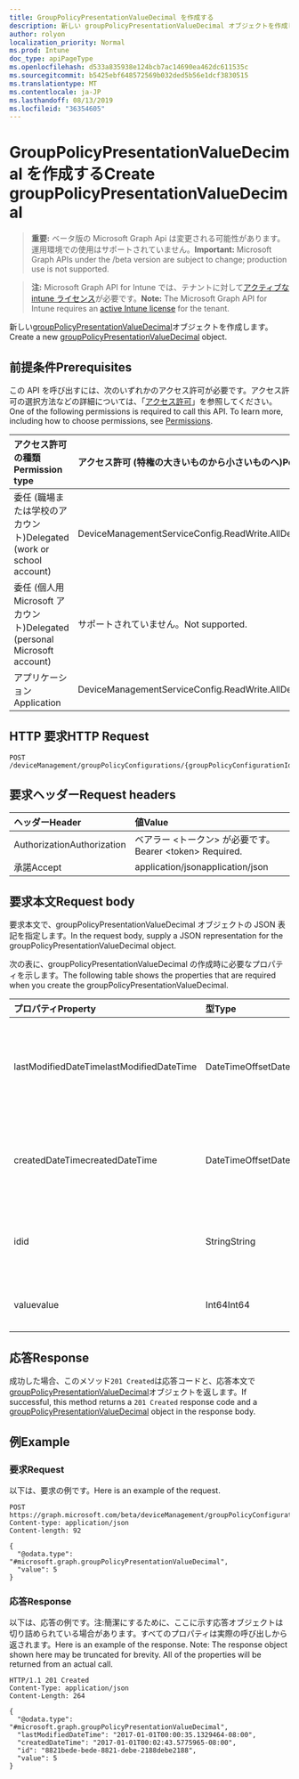 ```yaml
---
title: GroupPolicyPresentationValueDecimal を作成する
description: 新しい groupPolicyPresentationValueDecimal オブジェクトを作成します。
author: rolyon
localization_priority: Normal
ms.prod: Intune
doc_type: apiPageType
ms.openlocfilehash: d533a835938e124bcb7ac14690ea462dc611535c
ms.sourcegitcommit: b5425ebf648572569b032ded5b56e1dcf3830515
ms.translationtype: MT
ms.contentlocale: ja-JP
ms.lasthandoff: 08/13/2019
ms.locfileid: "36354605"
---
```

# <a name="create-grouppolicypresentationvaluedecimal"></a><span data-ttu-id="aa4c3-103">GroupPolicyPresentationValueDecimal を作成する</span><span class="sxs-lookup"><span data-stu-id="aa4c3-103">Create groupPolicyPresentationValueDecimal</span></span>

> <span data-ttu-id="aa4c3-104">**重要:** ベータ版の Microsoft Graph Api は変更される可能性があります。運用環境での使用はサポートされていません。</span><span class="sxs-lookup"><span data-stu-id="aa4c3-104">**Important:** Microsoft Graph APIs under the /beta version are subject to change; production use is not supported.</span></span>

> <span data-ttu-id="aa4c3-105">**注:** Microsoft Graph API for Intune では、テナントに対して[アクティブな intune ライセンス](https://go.microsoft.com/fwlink/?linkid=839381)が必要です。</span><span class="sxs-lookup"><span data-stu-id="aa4c3-105">**Note:** The Microsoft Graph API for Intune requires an [active Intune license](https://go.microsoft.com/fwlink/?linkid=839381) for the tenant.</span></span>

<span data-ttu-id="aa4c3-106">新しい[groupPolicyPresentationValueDecimal](../resources/intune-grouppolicy-grouppolicypresentationvaluedecimal.md)オブジェクトを作成します。</span><span class="sxs-lookup"><span data-stu-id="aa4c3-106">Create a new [groupPolicyPresentationValueDecimal](../resources/intune-grouppolicy-grouppolicypresentationvaluedecimal.md) object.</span></span>

## <a name="prerequisites"></a><span data-ttu-id="aa4c3-107">前提条件</span><span class="sxs-lookup"><span data-stu-id="aa4c3-107">Prerequisites</span></span>
<span data-ttu-id="aa4c3-p101">この API を呼び出すには、次のいずれかのアクセス許可が必要です。アクセス許可の選択方法などの詳細については、「[アクセス許可](/graph/permissions-reference)」を参照してください。</span><span class="sxs-lookup"><span data-stu-id="aa4c3-p101">One of the following permissions is required to call this API. To learn more, including how to choose permissions, see [Permissions](/graph/permissions-reference).</span></span>

|<span data-ttu-id="aa4c3-110">アクセス許可の種類</span><span class="sxs-lookup"><span data-stu-id="aa4c3-110">Permission type</span></span>|<span data-ttu-id="aa4c3-111">アクセス許可 (特権の大きいものから小さいものへ)</span><span class="sxs-lookup"><span data-stu-id="aa4c3-111">Permissions (from most to least privileged)</span></span>|
|:---|:---|
|<span data-ttu-id="aa4c3-112">委任 (職場または学校のアカウント)</span><span class="sxs-lookup"><span data-stu-id="aa4c3-112">Delegated (work or school account)</span></span>|<span data-ttu-id="aa4c3-113">DeviceManagementServiceConfig.ReadWrite.All</span><span class="sxs-lookup"><span data-stu-id="aa4c3-113">DeviceManagementServiceConfig.ReadWrite.All</span></span>|
|<span data-ttu-id="aa4c3-114">委任 (個人用 Microsoft アカウント)</span><span class="sxs-lookup"><span data-stu-id="aa4c3-114">Delegated (personal Microsoft account)</span></span>|<span data-ttu-id="aa4c3-115">サポートされていません。</span><span class="sxs-lookup"><span data-stu-id="aa4c3-115">Not supported.</span></span>|
|<span data-ttu-id="aa4c3-116">アプリケーション</span><span class="sxs-lookup"><span data-stu-id="aa4c3-116">Application</span></span>|<span data-ttu-id="aa4c3-117">DeviceManagementServiceConfig.ReadWrite.All</span><span class="sxs-lookup"><span data-stu-id="aa4c3-117">DeviceManagementServiceConfig.ReadWrite.All</span></span>|

## <a name="http-request"></a><span data-ttu-id="aa4c3-118">HTTP 要求</span><span class="sxs-lookup"><span data-stu-id="aa4c3-118">HTTP Request</span></span>
<!-- {
  "blockType": "ignored"
}
-->
``` http
POST /deviceManagement/groupPolicyConfigurations/{groupPolicyConfigurationId}/definitionValues/{groupPolicyDefinitionValueId}/presentationValues
```

## <a name="request-headers"></a><span data-ttu-id="aa4c3-119">要求ヘッダー</span><span class="sxs-lookup"><span data-stu-id="aa4c3-119">Request headers</span></span>
|<span data-ttu-id="aa4c3-120">ヘッダー</span><span class="sxs-lookup"><span data-stu-id="aa4c3-120">Header</span></span>|<span data-ttu-id="aa4c3-121">値</span><span class="sxs-lookup"><span data-stu-id="aa4c3-121">Value</span></span>|
|:---|:---|
|<span data-ttu-id="aa4c3-122">Authorization</span><span class="sxs-lookup"><span data-stu-id="aa4c3-122">Authorization</span></span>|<span data-ttu-id="aa4c3-123">ベアラー &lt;トークン&gt; が必要です。</span><span class="sxs-lookup"><span data-stu-id="aa4c3-123">Bearer &lt;token&gt; Required.</span></span>|
|<span data-ttu-id="aa4c3-124">承諾</span><span class="sxs-lookup"><span data-stu-id="aa4c3-124">Accept</span></span>|<span data-ttu-id="aa4c3-125">application/json</span><span class="sxs-lookup"><span data-stu-id="aa4c3-125">application/json</span></span>|

## <a name="request-body"></a><span data-ttu-id="aa4c3-126">要求本文</span><span class="sxs-lookup"><span data-stu-id="aa4c3-126">Request body</span></span>
<span data-ttu-id="aa4c3-127">要求本文で、groupPolicyPresentationValueDecimal オブジェクトの JSON 表記を指定します。</span><span class="sxs-lookup"><span data-stu-id="aa4c3-127">In the request body, supply a JSON representation for the groupPolicyPresentationValueDecimal object.</span></span>

<span data-ttu-id="aa4c3-128">次の表に、groupPolicyPresentationValueDecimal の作成時に必要なプロパティを示します。</span><span class="sxs-lookup"><span data-stu-id="aa4c3-128">The following table shows the properties that are required when you create the groupPolicyPresentationValueDecimal.</span></span>

|<span data-ttu-id="aa4c3-129">プロパティ</span><span class="sxs-lookup"><span data-stu-id="aa4c3-129">Property</span></span>|<span data-ttu-id="aa4c3-130">型</span><span class="sxs-lookup"><span data-stu-id="aa4c3-130">Type</span></span>|<span data-ttu-id="aa4c3-131">説明</span><span class="sxs-lookup"><span data-stu-id="aa4c3-131">Description</span></span>|
|:---|:---|:---|
|<span data-ttu-id="aa4c3-132">lastModifiedDateTime</span><span class="sxs-lookup"><span data-stu-id="aa4c3-132">lastModifiedDateTime</span></span>|<span data-ttu-id="aa4c3-133">DateTimeOffset</span><span class="sxs-lookup"><span data-stu-id="aa4c3-133">DateTimeOffset</span></span>|<span data-ttu-id="aa4c3-134">オブジェクトが最後に変更された日付と時刻。</span><span class="sxs-lookup"><span data-stu-id="aa4c3-134">The date and time the object was last modified.</span></span> <span data-ttu-id="aa4c3-135">[Grouppolicypresentationvalue](../resources/intune-grouppolicy-grouppolicypresentationvalue.md)から継承します。</span><span class="sxs-lookup"><span data-stu-id="aa4c3-135">Inherited from [groupPolicyPresentationValue](../resources/intune-grouppolicy-grouppolicypresentationvalue.md)</span></span>|
|<span data-ttu-id="aa4c3-136">createdDateTime</span><span class="sxs-lookup"><span data-stu-id="aa4c3-136">createdDateTime</span></span>|<span data-ttu-id="aa4c3-137">DateTimeOffset</span><span class="sxs-lookup"><span data-stu-id="aa4c3-137">DateTimeOffset</span></span>|<span data-ttu-id="aa4c3-138">オブジェクトが作成された日付と時刻。</span><span class="sxs-lookup"><span data-stu-id="aa4c3-138">The date and time the object was created.</span></span> <span data-ttu-id="aa4c3-139">[Grouppolicypresentationvalue](../resources/intune-grouppolicy-grouppolicypresentationvalue.md)から継承します。</span><span class="sxs-lookup"><span data-stu-id="aa4c3-139">Inherited from [groupPolicyPresentationValue](../resources/intune-grouppolicy-grouppolicypresentationvalue.md)</span></span>|
|<span data-ttu-id="aa4c3-140">id</span><span class="sxs-lookup"><span data-stu-id="aa4c3-140">id</span></span>|<span data-ttu-id="aa4c3-141">String</span><span class="sxs-lookup"><span data-stu-id="aa4c3-141">String</span></span>|<span data-ttu-id="aa4c3-142">エンティティのキー。</span><span class="sxs-lookup"><span data-stu-id="aa4c3-142">Key of the entity.</span></span> <span data-ttu-id="aa4c3-143">[Grouppolicypresentationvalue](../resources/intune-grouppolicy-grouppolicypresentationvalue.md)から継承します。</span><span class="sxs-lookup"><span data-stu-id="aa4c3-143">Inherited from [groupPolicyPresentationValue](../resources/intune-grouppolicy-grouppolicypresentationvalue.md)</span></span>|
|<span data-ttu-id="aa4c3-144">value</span><span class="sxs-lookup"><span data-stu-id="aa4c3-144">value</span></span>|<span data-ttu-id="aa4c3-145">Int64</span><span class="sxs-lookup"><span data-stu-id="aa4c3-145">Int64</span></span>|<span data-ttu-id="aa4c3-146">関連付けられたプレゼンテーションの符号なし整数値。</span><span class="sxs-lookup"><span data-stu-id="aa4c3-146">An unsigned integer value for the associated presentation.</span></span>|



## <a name="response"></a><span data-ttu-id="aa4c3-147">応答</span><span class="sxs-lookup"><span data-stu-id="aa4c3-147">Response</span></span>
<span data-ttu-id="aa4c3-148">成功した場合、このメソッド`201 Created`は応答コードと、応答本文で[groupPolicyPresentationValueDecimal](../resources/intune-grouppolicy-grouppolicypresentationvaluedecimal.md)オブジェクトを返します。</span><span class="sxs-lookup"><span data-stu-id="aa4c3-148">If successful, this method returns a `201 Created` response code and a [groupPolicyPresentationValueDecimal](../resources/intune-grouppolicy-grouppolicypresentationvaluedecimal.md) object in the response body.</span></span>

## <a name="example"></a><span data-ttu-id="aa4c3-149">例</span><span class="sxs-lookup"><span data-stu-id="aa4c3-149">Example</span></span>

### <a name="request"></a><span data-ttu-id="aa4c3-150">要求</span><span class="sxs-lookup"><span data-stu-id="aa4c3-150">Request</span></span>
<span data-ttu-id="aa4c3-151">以下は、要求の例です。</span><span class="sxs-lookup"><span data-stu-id="aa4c3-151">Here is an example of the request.</span></span>
``` http
POST https://graph.microsoft.com/beta/deviceManagement/groupPolicyConfigurations/{groupPolicyConfigurationId}/definitionValues/{groupPolicyDefinitionValueId}/presentationValues
Content-type: application/json
Content-length: 92

{
  "@odata.type": "#microsoft.graph.groupPolicyPresentationValueDecimal",
  "value": 5
}
```

### <a name="response"></a><span data-ttu-id="aa4c3-152">応答</span><span class="sxs-lookup"><span data-stu-id="aa4c3-152">Response</span></span>
<span data-ttu-id="aa4c3-p105">以下は、応答の例です。注:簡潔にするために、ここに示す応答オブジェクトは切り詰められている場合があります。すべてのプロパティは実際の呼び出しから返されます。</span><span class="sxs-lookup"><span data-stu-id="aa4c3-p105">Here is an example of the response. Note: The response object shown here may be truncated for brevity. All of the properties will be returned from an actual call.</span></span>
``` http
HTTP/1.1 201 Created
Content-Type: application/json
Content-Length: 264

{
  "@odata.type": "#microsoft.graph.groupPolicyPresentationValueDecimal",
  "lastModifiedDateTime": "2017-01-01T00:00:35.1329464-08:00",
  "createdDateTime": "2017-01-01T00:02:43.5775965-08:00",
  "id": "8821bede-bede-8821-debe-2188debe2188",
  "value": 5
}
```






